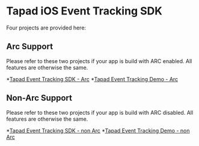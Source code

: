 Tapad iOS Event Tracking SDK
============================

Four projects are provided here:

Arc Support
-----------

Please refer to these two projects if your app is build with ARC enabled. All features are otherwise the same.

*[Tapad Event Tracking SDK - Arc](event-tracking/arc)
*[Tapad Event Tracking Demo - Arc](event-tracking/DemoApp-Arc)

Non-Arc Support
---------------

Please refer to these two projects if your app is build with ARC disabled. All features are otherwise the same.

*[Tapad Event Tracking SDK - non Arc](event-tracking/non-arc)
*[Tapad Event Tracking Demo - non Arc](event-tracking/DemoApp-NonArc)
